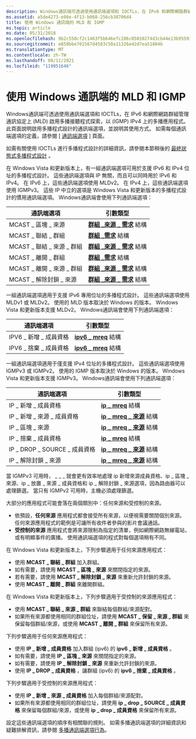 ```yaml
---
description: Windows通訊端可透過使用通訊端選項和 IOCTLs，在 IPv6 和網際網路群組管理通訊協定上 (MLD) 啟用多播接聽程式探索，以 (IGMP) IPv4 上的多播應用程式。
ms.assetid: a5de4273-e86e-4f13-b068-256cb38706d4
title: 使用 Windows 通訊端的 MLD 和 IGMP
ms.topic: article
ms.date: 05/31/2018
ms.openlocfilehash: 9b2c550cf2c1463f5b646efc286c05010274d3cb44e13b9559302452bccb81c9
ms.sourcegitcommit: e858bbe701567d4583c50a11326e42d7ea51804b
ms.translationtype: MT
ms.contentlocale: zh-TW
ms.lasthandoff: 08/11/2021
ms.locfileid: "119051646"
---
```

# <a name="mld-and-igmp-using-windows-sockets"></a>使用 Windows 通訊端的 MLD 和 IGMP

Windows通訊端可透過使用通訊端選項和 IOCTLs，在 IPv6 和網際網路群組管理通訊協定上 (MLD) 啟用多播接聽程式探索，以 (IGMP) IPv4 上的多播應用程式。 此頁面說明啟用多播程式設計的通訊端選項，並說明其使用方式。 如需每個通訊端選項的定義，請參閱 [ [通訊端選項](socket-options.md) ] 頁面。

如需有關使用 IOCTLs 進行多播程式設計的詳細資訊，請參閱本節稍後的 [最終狀態式多播程式設計](final-state-based-multicast-programming.md) 。

在 Windows Vista 和更新版本上，有一組通訊端選項可用於支援 IPv6 和 IPv4 位址的多播程式設計。 這些通訊端選項與 IP 無關，而且可以同時用於 IPv6 和 IPv4。 在 IPv6 上，這些通訊端選項使用 MLDv2。 在 IPv4 上，這些通訊端選項使用 IGMPv3。 這些 IP 中立的選項是 Windows Vista 和更新版本的多播程式設計的慣用通訊端選項。 Windows通訊端會使用下列通訊端選項： 

| 通訊端選項               | 引數類型                                            |
|-----------------------------|----------------------------------------------------------|
| MCAST \_ 區塊 \_ 來源        | [**群組 \_來源 \_ 需求**](/windows/desktop/api/Ws2ipdef/ns-ws2ipdef-group_source_req) 結構 |
| MCAST \_ 聯結 \_ 群組          | [**群組 \_需求**](/windows/desktop/api/Ws2ipdef/ns-ws2ipdef-group_req) 結構                |
| MCAST \_ 聯結 \_ 來源 \_ 群組  | [**群組 \_來源 \_ 需求**](/windows/desktop/api/Ws2ipdef/ns-ws2ipdef-group_source_req) 結構 |
| MCAST \_ 離開 \_ 群組         | [**群組 \_需求**](/windows/desktop/api/Ws2ipdef/ns-ws2ipdef-group_req) 結構                |
| MCAST \_ 離開 \_ 來源 \_ 群組 | [**群組 \_來源 \_ 需求**](/windows/desktop/api/Ws2ipdef/ns-ws2ipdef-group_source_req) 結構 |
| MCAST \_ 解除封鎖 \_ 來源      | [**群組 \_來源 \_ 需求**](/windows/desktop/api/Ws2ipdef/ns-ws2ipdef-group_source_req) 結構 |



 

一組通訊端選項適用于支援 IPv6 專用位址的多播程式設計。 這些通訊端選項使用 MLDv1 或 MLDv2。 使用的 MLD 版本取決於 Windows 的版本。 Windows Vista 和更新版本支援 MLDv2。 Windows通訊端會使用下列通訊端選項： 

| 通訊端選項          | 引數類型                             |
|------------------------|-------------------------------------------|
| IPV6 \_ 新增 \_ 成員資格  | [**ipv6 \_ mreq**](/windows/desktop/api/Ws2ipdef/ns-ws2ipdef-ipv6_mreq) 結構 |
| IPV6 \_ 捨棄 \_ 成員資格 | [**ipv6 \_ mreq**](/windows/desktop/api/Ws2ipdef/ns-ws2ipdef-ipv6_mreq) 結構 |



 

一組通訊端選項適用于僅支援 IPv4 位址的多播程式設計。 這些通訊端選項使用 IGMPv3 或 IGMPv2。 使用的 IGMP 版本取決於 Windows 的版本。 Windows Vista 和更新版本支援 IGMPv3。 Windows通訊端會使用下列通訊端選項：

| 通訊端選項                | 引數類型                                        |
|------------------------------|------------------------------------------------------|
| IP \_ 新增 \_ 成員資格          | [**ip \_ mreq**](/windows/desktop/api/Ws2ipdef/ns-ws2ipdef-ip_mreq) 結構                |
| IP \_ 新增 \_ 來源 \_ 成員資格  | [**ip \_ mreq \_ 來源**](/windows/desktop/api/Ws2ipdef/ns-ws2ipdef-ip_mreq_source) 結構 |
| IP \_ 區塊 \_ 來源            | [**ip \_ mreq \_ 來源**](/windows/desktop/api/Ws2ipdef/ns-ws2ipdef-ip_mreq_source) 結構 |
| IP \_ 捨棄 \_ 成員資格         | [**ip \_ mreq**](/windows/desktop/api/Ws2ipdef/ns-ws2ipdef-ip_mreq) 結構                |
| IP \_ DROP \_ SOURCE \_ 成員資格 | [**ip \_ mreq \_ 來源**](/windows/desktop/api/Ws2ipdef/ns-ws2ipdef-ip_mreq_source) 結構 |
| IP \_ 解除封鎖 \_ 來源          | [**ip \_ mreq \_ 來源**](/windows/desktop/api/Ws2ipdef/ns-ws2ipdef-ip_mreq_source) 結構 |



 

當 IGMPv3 可用時， \_ \_ \_ 就會更有效率地處理 ip 新增來源成員資格、ip \_ 區塊 \_ 來源、ip \_ 放置 \_ 來源 \_ 成員資格和 ip \_ 解除封鎖 \_ 來源選項，因為路由器可以處理篩選。 當只有 IGMPv2 可用時，主機必須處理篩選。

大部分的應用程式可能會落在兩個類別中：任何來源和受控制的來源。

-   依預設，**任何來源** 應用程式都會接受所有來源，以便視需要關閉個別來源。 任何來源應用程式的範例是可讓所有收件者參與的影片會議通話。
-   **受控制的來源** 應用程式會將來源限制為指定的清單，例如網際網路無線電站，或有明顯事件的廣播。 使用通訊端選項的程式對每個選項稍有不同。

在 Windows Vista 和更新版本上，下列步驟適用于任何來源應用程式：

- 使用 **MCAST \_ 聯結 \_ 群組** 加入群組。  
- 如有需要，請使用 **MCAST \_ 區塊 \_ 來源** 來關閉指定的來源。  
- 若有需要，請使用 **MCAST \_ 解除封鎖 \_ 來源** 來重新允許封鎖的來源。  
- 使用 **MCAST \_ 離開 \_ 群組** 來離開群組。  

在 Windows Vista 和更新版本上，下列步驟適用于受控制的來源應用程式：

- 使用 **MCAST \_ 聯結 \_ 來源 \_ 群組** 來聯結每個群組/來源配對。  
- 如果所有來源都使用相同的群組位址，請使用 **MCAST \_ 保留 \_ 來源 \_ 群組** 來保留每個群組/來源，或使用 **MCAST \_ 離開 \_ 群組** 來保留所有來源。  

下列步驟適用于任何來源應用程式：

- 使用 **IP \_ 新增 \_ 成員資格** 加入群組 (ipv6) 的 **ipv6 \_ 新增 \_ 成員資格** 。  
- 如有需要，請使用 **IP \_ 區塊 \_ 來源** 來關閉指定的來源。  
- 如有需要，請使用 **IP \_ 解除封鎖 \_ 來源** 來重新允許封鎖的來源。  
- 使用 **IP \_ DROP \_ 成員資格** ，讓群組 (ipv6) 的 **ipv6 \_ 捨棄 \_ 成員資格** 。  

下列步驟適用于受控制的來源應用程式：

- 使用 **IP \_ 新增 \_ 來源 \_ 成員資格** 加入每個群組/來源配對。  
- 如果所有來源都使用相同的群組位址，請使用 **ip \_ drop \_ SOURCE \_ 成員資格** 來保留每個群組/來源，或使用 **ip \_ drop \_ 成員資格** 來保留所有來源。  

設定這些通訊端選項的順序有相關聯的規則。 如需多播通訊端選項的詳細資訊和疑難排解資訊，請參閱 [多播通訊端選項行為](multicast-socket-option-behavior.md)。

